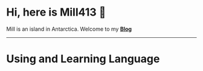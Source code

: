# Hi, here is Mill413 👋

Mill is an island in Antarctica.
Welcome to my [**Blog**](http://blog.harumill.top/)

----------------------

# Using and Learning Language

